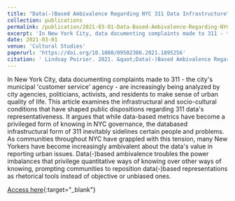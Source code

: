```yaml
---
title: "Data(-)Based Ambivalence Regarding NYC 311 Data Infrastructure"
collection: publications
permalink: /publication/2021-03-01-Data-Based-Ambivalence-Regarding-NYC-311-Data-Infrastructure
excerpt: 'In New York City, data documenting complaints made to 311 - the city&apos;s municipal &apos;customer service&apos; agency - are increasingly being analyzed by city agencies, politicians, activists, and residents to make sense of urban quality of life. This article examines the infrastructural and socio-cultural co...'
date: 2021-03-01
venue: 'Cultural Studies'
paperurl: 'https://doi.org/10.1080/09502386.2021.1895256'
citation: ' Lindsay Poirier. 2021. &quot;Data(-)Based Ambivalence Regarding NYC 311 Data Infrastructure.&quot; <i>Cultural Studies</i>. Routledge 0(0)'
---
```

In New York City, data documenting complaints made to 311 - the city&apos;s municipal &apos;customer service&apos; agency - are increasingly being analyzed by city agencies, politicians, activists, and residents to make sense of urban quality of life. This article examines the infrastructural and socio-cultural conditions that have shaped public dispositions regarding 311 data&apos;s representativeness. It argues that while data-based metrics have become a privileged form of knowing in NYC governance, the databased infrastructural form of 311 inevitably sidelines certain people and problems. As communities throughout NYC have grappled with this tension, many New Yorkers have become increasingly ambivalent about the data&apos;s value in reporting urban issues. Data(-)based ambivalence troubles the power imbalances that privilege quantitative ways of knowing over other ways of knowing, prompting communities to reposition data(-)based representations as rhetorical tools instead of objective or unbiased ones.

[Access here](https://doi.org/10.1080/09502386.2021.1895256){:target="_blank"}
